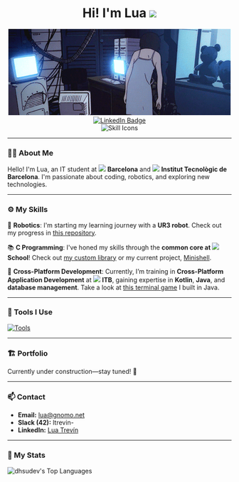 <h1 align="center">Hi! I'm Lua <img src="https://media.giphy.com/media/hvRJCLFzcasrR4ia7z/giphy.gif" width="40"></h1>
<p align="center">
  <img src="img/banner.gif" alt="banner">
</br>
  <a href="https://www.linkedin.com/in/luatrhe/"><img src="https://img.shields.io/badge/LinkedIn-blue?style=for-the-badge&logo=linkedin&logoColor=white" alt="LinkedIn Badge"></a>
</br>
  <img src="https://skillicons.dev/icons?i=c,java,kotlin,arduino,html,css,javascript&theme=dark" alt="Skill Icons">
</p>

---

### :woman_technologist: About Me

Hello! I'm Lua, an IT student at <img src="https://encrypted-tbn0.gstatic.com/images?q=tbn:ANd9GcRwavpr_3Ak5Nk2or0Krd65Nes4GXATttuU_zSdIZxPb131rvO45KqK9q_sBOQZbSprhkk&usqp=CAU" width=20> **Barcelona** and <img src="https://media0.giphy.com/media/hpWmrQTirHHuVf12tm/200w.gif" width=20> **Institut Tecnològic de Barcelona**. I'm passionate about coding, robotics, and exploring new technologies.

---

### ⚙️ My Skills  

🤖 **Robotics**: I'm starting my learning journey with a **UR3 robot**. Check out my progress in [this repository](https://github.com/dhsudev/robotics_ur3).  

📚 **C Programming**: I've honed my skills through the **common core at <img src="https://encrypted-tbn0.gstatic.com/images?q=tbn:ANd9GcRwavpr_3Ak5Nk2or0Krd65Nes4GXATttuU_zSdIZxPb131rvO45KqK9q_sBOQZbSprhkk&usqp=CAU" width=20> School**! Check out [my custom library](https://github.com/dhsudev/libft) or my current project, [Minishell](https://github.com/dhsudev/minishell).  

📱 **Cross-Platform Development**: Currently, I’m training in **Cross-Platform Application Development** at <img src="https://media0.giphy.com/media/hpWmrQTirHHuVf12tm/200w.gif" width=20> **ITB**, gaining expertise in **Kotlin**, **Java**, and **database management**. Take a look at [this terminal game](https://github.com/dhsudev/M03UF4_Laberint) I built in Java.

---

### 🔧 Tools I Use  

[![Tools](https://skillicons.dev/icons?i=vim,git,github,idea,vscode,stackoverflow&theme=dark)](https://skillicons.dev)

---

### 🏗 Portfolio  

Currently under construction—stay tuned! 🚧  

---

### 📫 Contact  

- **Email:** lua@gnomo.net  
- **Slack (42):** ltrevin-  
- **LinkedIn:** [Lua Trevín](https://www.linkedin.com/in/luatrhe)  

---

### 🦦 My Stats  

![dhsudev's Top Languages](https://github-readme-stats.vercel.app/api/top-langs/?username=dhsudev&theme=dracula&show_icons=true&hide_border=true&layout=compact)
